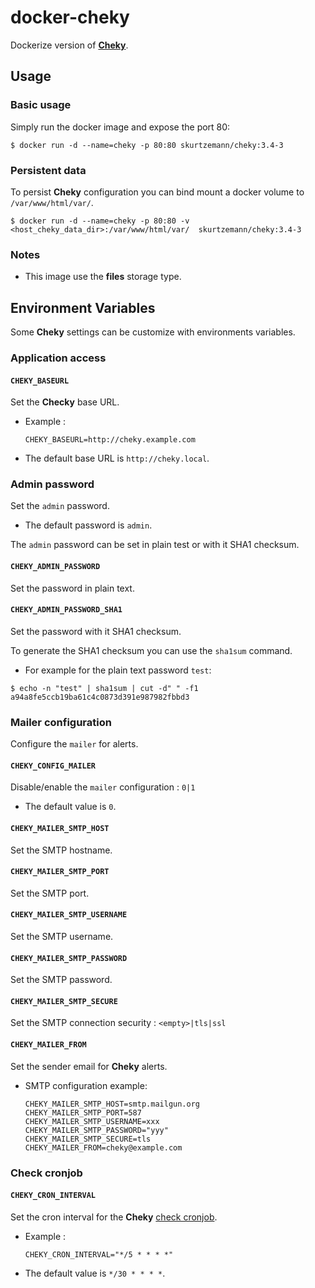 # docker-cheky

Dockerize version of **[Cheky](https://github.com/Blount/LBCAlerte)**.



## Usage

### Basic usage

Simply run the docker image and expose the port 80:

```
$ docker run -d --name=cheky -p 80:80 skurtzemann/cheky:3.4-3
```

### Persistent data

To persist **Cheky** configuration you can bind mount a docker volume to ``/var/www/html/var/``.

```
$ docker run -d --name=cheky -p 80:80 -v <host_cheky_data_dir>:/var/www/html/var/  skurtzemann/cheky:3.4-3
```


### Notes

* This image use the **files** storage type.



## Environment Variables

Some **Cheky** settings can be customize with  environments variables.

### Application access

#### ``CHEKY_BASEURL``

Set the **Checky** base URL.

* Example : 

    ```
    CHEKY_BASEURL=http://cheky.example.com
    ```

* The default base URL is ``http://cheky.local``.


### Admin password

Set the ``admin`` password. 

* The default password is ``admin``.

The ``admin`` password can be set in plain test or with it SHA1 checksum.

#### ``CHEKY_ADMIN_PASSWORD``

Set the password in plain text.

#### ``CHEKY_ADMIN_PASSWORD_SHA1``

Set the password with it SHA1 checksum. 

To generate the SHA1 checksum you can use the ``sha1sum`` command.

  * For example for the plain text password ``test``:

```
$ echo -n "test" | sha1sum | cut -d" " -f1
a94a8fe5ccb19ba61c4c0873d391e987982fbbd3
```


### Mailer configuration

Configure the ``mailer`` for alerts.

#### ``CHEKY_CONFIG_MAILER``

Disable/enable the ``mailer`` configuration : ``0|1``

* The default value is ``0``.

#### ``CHEKY_MAILER_SMTP_HOST``

Set the SMTP hostname.

#### ``CHEKY_MAILER_SMTP_PORT``

Set the SMTP port.

#### ``CHEKY_MAILER_SMTP_USERNAME``

Set the SMTP username.

#### ``CHEKY_MAILER_SMTP_PASSWORD``

Set the SMTP password.

#### ``CHEKY_MAILER_SMTP_SECURE``

Set the SMTP connection security : ``<empty>|tls|ssl``

#### ``CHEKY_MAILER_FROM``

Set the sender email for **Cheky** alerts.

* SMTP configuration example:

	```
    CHEKY_MAILER_SMTP_HOST=smtp.mailgun.org
	CHEKY_MAILER_SMTP_PORT=587
	CHEKY_MAILER_SMTP_USERNAME=xxx
	CHEKY_MAILER_SMTP_PASSWORD="yyy"
	CHEKY_MAILER_SMTP_SECURE=tls
	CHEKY_MAILER_FROM=cheky@example.com
    ```


### Check cronjob

#### ``CHEKY_CRON_INTERVAL``

Set the cron interval for the **Cheky** [check cronjob](https://www.cheky.net/documentation/configuration-alerte-leboncoin-mail-sms).

* Example : 

    ```
    CHEKY_CRON_INTERVAL="*/5 * * * *"
    ```

* The default value is ``*/30 * * * *``.